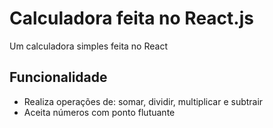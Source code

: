 
# Calculadora feita no React.js

Um calculadora simples feita no React



## Funcionalidade

- Realiza operações de: somar, dividir, multiplicar e subtrair
- Aceita números com ponto flutuante


